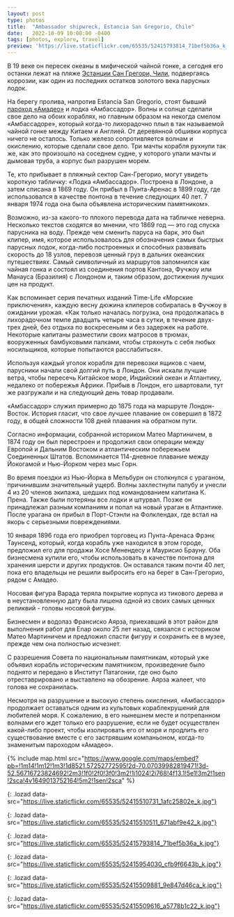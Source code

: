 ```yaml
---
layout: post
type: photos
title:  "Ambassador shipwreck, Estancia San Gregorio, Chile"
date:   2022-10-09 10:00:00 -0400
tags: [photos, explore, travel]
preview: 'https://live.staticflickr.com/65535/52415793814_71bef5b36a_k_d.jpg'
---
```


В 19 веке он пересек океаны в мифической чайной гонке, а сегодня его останки лежат на пляже [Эстанции Сан Грегори, Чили](/2022/04/03/estancia-san-gregorio), подвергаясь коррозии, как один из последних остатков золотого века парусных лодок.

На берегу пролива, напротив Estancia San Gregorio, стоят бывший [пароход «Амадео»](/2022/09/03/amadeo-shipwreck) и лодка «Амбассадор». Волны и солнце сделали свое дело на обоих кораблях, но главным образом на некогда смелом «Амбассадоре», который когда-то лихорадочно плыл в так называемой чайной гонке между Китаем и Англией. От деревянной обшивки корпуса ничего не осталось. Только железо сопротивляется волнам и окислению, которые сделали свое дело. Три мачты корабля рухнули так же, как это произошло на соседнем судне, у которого упали мачты и дымовая труба, а корпус был разрушен морем.

Те, кто прибывает в пляжный сектор Сан-Грегорио, могут увидеть короткую табличку: «Лодка «Амбассадор». Построена в Лондоне, а затем списана в 1869 году. Он прибыл в Пунта-Аренас в 1899 году, где использовался в качестве понтона в течение следующих 40 лет. 7 января 1974 года она была объявлена историческим памятником».

Возможно, из-за какого-то плохого перевода дата на табличке неверна. Несколько текстов сходятся во мнении, что 1869 год — это год спуска парусника на воду. Прежде чем сменить паруса на барк, это был клипер, имя, которое использовалось для обозначения самых быстрых парусных лодок, когда-либо построенных и способных развивать скорость до 18 узлов, перевозя ценный груз в дальних океанских путешествиях. Самый символичный из маршрутов запомнился как чайная гонка и состоял из соединения портов Кантона, Фучжоу или Манауса (Бразилия) с Лондоном и, таким образом, достижения лучших цен на продукт.

Как вспоминает серия печатных изданий Time-Life «Морские приключения», каждую весну дюжина клиперов собиралась в Фучжоу в ожидании урожая. «Как только началась погрузка, она продолжалась в лихорадочном темпе двадцать четыре часа в сутки, в течение двух-трех дней, без отдыха по воскресеньям и без задержек на работе. Некоторые капитаны разместили своих матросов в трюмах, вооруженных бамбуковыми палками, чтобы стряхнуть с себя любых носильщиков, которые попытаются расслабиться».

Используя каждый уголок корабля для перевозки ящиков с чаем, парусники начали свой долгий путь в Лондон. Они искали лучшие ветра, чтобы пересечь Китайское море, Индийский океан и Атлантику, недалеко от побережья Африки. Прибыв в Лондон, его швартовали, тут же разгружали и на следующий день товар продавали.

«Амбассадор» служил примерно до 1875 года на маршруте Лондон-Восток. История гласит, что свое лучшее плавание он совершил в 1872 году, в общей сложности 108 дней плавания на обратном пути.

Согласно информации, собранной историком Матео Мартиничем, в 1874 году он был перестроен и продолжил свои операции между Европой и Дальним Востоком и атлантическим побережьем Соединенных Штатов. Вспоминается 114-дневное плавание между Йокогамой и Нью-Йорком через мыс Горн.

Во время поездки из Нью-Йорка в Мельбурн он столкнулся с ураганом, причинившим значительный ущерб. Волны захлестнули палубу и унесли 4 из 20 членов экипажа, шедших под командованием капитана К. Прена. Также были потеряны все лодки и штурвал. Позже он принадлежал разным компаниям и попал на новый ураган в Атлантике. После урагана он прибыл в Порт-Стэнли на Фолклендах, где встал на якорь с серьезными повреждениями.

10 января 1896 года его приобрел торговец из Пунта-Аренаса Фрэнк Таунсенд, который, когда корабль уже находился в этом городе, предложил его для продажи Хосе Менендесу и Маурисио Брауну. Оба бизнесмена купили его, чтобы использовать в качестве понтона для хранения шерсти и других продуктов. Он оставался таким почти 40 лет, пока его владельцы не решили выбросить его на берег в Сан-Грегорио, рядом с Амадео.

Носовая фигура Варада теряла покрытие корпуса из тикового дерева и в неустановленную дату была лишена одной из своих самых ценных реликвий - головы носовой фигуры.

Бизнесмен и водолаз Франсиско Аярза, приехавший в этот район для выполнения работ для Enap около 25 лет назад, связался с историком Матео Мартиничем и предложил спасти фигуру и сохранить ее в музее, прежде чем она полностью исчезнет.

С разрешения Совета по национальным памятникам, который уже объявил корабль историческим памятником, произведение было поднято и передано в Институт Патагонии, где оно было отреставрировано и выставлено на обозрение. Аярза жалеет, что голова не сохранилась.

Несмотря на разрушение и высокую степень окисления, «Амбассадор» продолжает оставаться одним из культовых кораблекрушений для любителей моря. К сожалению, в его нынешнем месте и потрепанном волнами его ждет только его разрушение, если не будет осуществлен какой-либо проект, чтобы изолировать его от моря и продлить его существование вместе с его застрявшим компаньоном, когда-то знаменитым пароходом «Амадео».

{% include map.html src="https://www.google.com/maps/embed?pb=!1m14!1m12!1m3!1d8521.57252772595!2d-70.07039982819471!3d-52.56716723824692!2m3!1f0!2f0!3f0!3m2!1i1024!2i768!4f13.1!5e1!3m2!1sen!2sca!4v1649013752164!5m2!1sen!2sca" %}

![](){: .lozad data-src="https://live.staticflickr.com/65535/52415510731_1afc25802e_k.jpg"}

![](){: .lozad data-src="https://live.staticflickr.com/65535/52415510511_671abf9e42_k.jpg"}

![](){: .lozad data-src="https://live.staticflickr.com/65535/52415793814_71bef5b36a_k.jpg"}

![](){: .lozad data-src="https://live.staticflickr.com/65535/52415954030_cfb9f6643b_k.jpg"}

![](){: .lozad data-src="https://live.staticflickr.com/65535/52415509881_9e847d46ca_k.jpg"}

![](){: .lozad data-src="https://live.staticflickr.com/65535/52415509616_a5778b1c22_k.jpg"}
